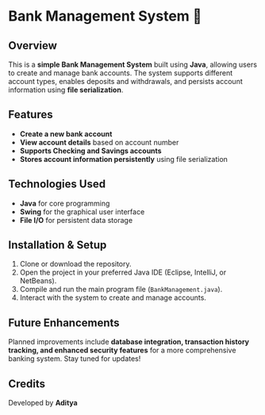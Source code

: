 # Bank Management System 🏦  

## Overview  
This is a **simple Bank Management System** built using **Java**, allowing users to create and manage bank accounts. The system supports different account types, enables deposits and withdrawals, and persists account information using **file serialization**.  

## Features  
- **Create a new bank account**  
- **View account details** based on account number  
- **Supports Checking and Savings accounts**  
- **Stores account information persistently** using file serialization  

## Technologies Used  
- **Java** for core programming  
- **Swing** for the graphical user interface  
- **File I/O** for persistent data storage  

## Installation & Setup  
1. Clone or download the repository.  
2. Open the project in your preferred Java IDE (Eclipse, IntelliJ, or NetBeans).  
3. Compile and run the main program file (`BankManagement.java`).  
4. Interact with the system to create and manage accounts.  

## Future Enhancements  
Planned improvements include **database integration, transaction history tracking, and enhanced security features** for a more comprehensive banking system. Stay tuned for updates!  

## Credits  
Developed by **Aditya**  
